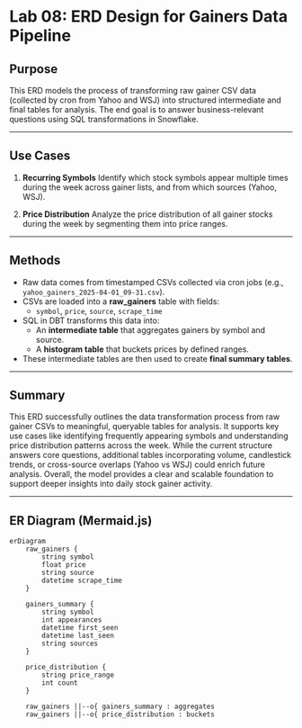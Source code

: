 # Lab 08: ERD Design for Gainers Data Pipeline

##  Purpose
This ERD models the process of transforming raw gainer CSV data (collected by cron from Yahoo and WSJ) into structured intermediate and final tables for analysis. The end goal is to answer business-relevant questions using SQL transformations in Snowflake.

---

##  Use Cases

1. **Recurring Symbols**
   Identify which stock symbols appear multiple times during the week across gainer lists, and from which sources (Yahoo, WSJ).

2. **Price Distribution**
   Analyze the price distribution of all gainer stocks during the week by segmenting them into price ranges.

---

## Methods
- Raw data comes from timestamped CSVs collected via cron jobs (e.g., `yahoo_gainers_2025-04-01_09-31.csv`).
- CSVs are loaded into a **raw_gainers** table with fields:
  - `symbol`, `price`, `source`, `scrape_time`
- SQL in DBT transforms this data into:
  - An **intermediate table** that aggregates gainers by symbol and source.
  - A **histogram table** that buckets prices by defined ranges.
- These intermediate tables are then used to create **final summary tables**.

---

## Summary
This ERD successfully outlines the data transformation process from raw gainer CSVs to meaningful, queryable tables for analysis. It supports key use cases like identifying frequently appearing symbols and understanding price distribution patterns across the week. While the current structure answers core questions, additional tables incorporating volume, candlestick trends, or cross-source overlaps (Yahoo vs WSJ) could enrich future analysis. Overall, the model provides a clear and scalable foundation to support deeper insights into daily stock gainer activity.


---

## ER Diagram (Mermaid.js)

```mermaid
erDiagram
    raw_gainers {
        string symbol
        float price
        string source
        datetime scrape_time
    }

    gainers_summary {
        string symbol
        int appearances
        datetime first_seen
        datetime last_seen
        string sources
    }

    price_distribution {
        string price_range
        int count
    }

    raw_gainers ||--o{ gainers_summary : aggregates
    raw_gainers ||--o{ price_distribution : buckets
